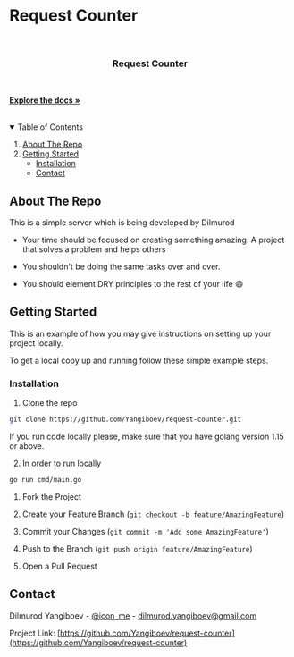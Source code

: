 # Request Counter



  

  

<br  />

<p  align="center">

  

<a  href="https://github.com/Yangiboev/request-counter"></a>

  

<h3  align="center">Request Counter</h3>

<p  align="center">

<br  />

<a  href="https://github.com/Yangiboev/request-counter"><strong>Explore the docs »</strong></a>

  

<br  />

<!-- TABLE OF CONTENTS -->

<details  open="open">

  

<summary>Table of Contents</summary>

  

<ol>

  

<li><a  href="#about-the-repo">About The Repo</a></li>

<li><a  href="#getting-started">Getting Started</a><ul>

<li><a  href="#installation">Installation</a></li>

<li><a  href="#contact">Contact</a></li>

</ol>

  

</details>

  

  

<!-- ABOUT THE PROJECT -->

  

## About The Repo

  

This is a simple server which is being develeped by Dilmurod

  
* Your time should be focused on creating something amazing. A project that solves a problem and helps others

* You shouldn't be doing the same tasks over and over.

* You should element DRY principles to the rest of your life :smile:


<!-- GETTING STARTED -->

  

## Getting Started

  
  

This is an example of how you may give instructions on setting up your project locally.

  

To get a local copy up and running follow these simple example steps.



### Installation


1. Clone the repo

  

```sh
git clone https://github.com/Yangiboev/request-counter.git
```

If you run code locally please, make sure that you have golang version 1.15 or above.

2. In order to run locally

  

```sh
go run cmd/main.go
```



1. Fork the Project

  

2. Create your Feature Branch (`git checkout -b feature/AmazingFeature`)

  

3. Commit your Changes (`git commit -m 'Add some AmazingFeature'`)

  

4. Push to the Branch (`git push origin feature/AmazingFeature`)

  

5. Open a Pull Request

  
  

<!-- CONTACT -->

  

## Contact

  

  

Dilmurod Yangiboev - [@icon_me](dilmurod.yangiboev@gmail.com) - dilmurod.yangiboev@gmail.com

  

Project Link: [https://github.com/Yangiboev/request-counter](https://github.com/Yangiboev/request-counter)

  
